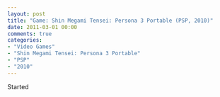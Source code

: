 ```yaml
---
layout: post
title: "Game: Shin Megami Tensei: Persona 3 Portable (PSP, 2010)"
date: 2011-03-01 00:00
comments: true
categories:
- "Video Games"
- "Shin Megami Tensei: Persona 3 Portable"
- "PSP"
- "2010"
---
```


Started
